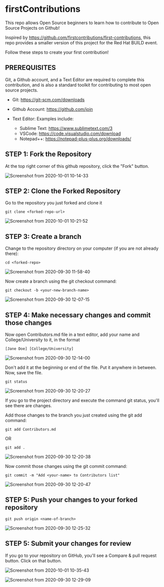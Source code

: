 # firstContributions
This repo allows Open Source beginners to learn how to contribute to Open Source Projects on Github!

Inspired by https://github.com/firstcontributions/first-contributions, this repo provides a smaller version of this project for the Red Hat BUILD event. 

Follow these steps to create your first contribution!

##
## PREREQUISITES

Git, a Github account, and a Text Editor are required to complete this contribution, and is also a standard toolkit for contributing to most open source projects.

- Git: https://git-scm.com/downloads

- Github Account: https://github.com/join

- Text Editor: 
  Examples include: 
  - Sublime Text: https://www.sublimetext.com/3
  - VSCode: https://code.visualstudio.com/download
  - Notepad++: https://notepad-plus-plus.org/downloads/
  



## STEP 1: Fork the Repository
At the top right corner of this github repository, click the "Fork" button.

![Screenshot from 2020-10-01 10-14-33](https://user-images.githubusercontent.com/6632748/94820906-fa27f100-03ce-11eb-92b6-b440f4c56112.png)





## STEP 2: Clone the Forked Repository
Go to the repository you just forked and clone it

```
git clone <forked-repo-url>
```

![Screenshot from 2020-10-01 10-21-52](https://user-images.githubusercontent.com/6632748/94821972-2c861e00-03d0-11eb-9904-5795398b1faf.png)




## STEP 3: Create a branch

Change to the repository directory on your computer (if you are not already there):

```
cd <forked-repo>
```

![Screenshot from 2020-09-30 11-58-40](https://user-images.githubusercontent.com/6632748/94822252-7111b980-03d0-11eb-95dc-6e90d1b9451d.png)

Now create a branch using the git checkout command:

```
git checkout -b <your-new-branch-name>
```

![Screenshot from 2020-09-30 12-07-15](https://user-images.githubusercontent.com/6632748/94822409-9e5e6780-03d0-11eb-87d6-3cf0dc4f7615.png)



## STEP 4: Make necessary changes and commit those changes

Now open Contributors.md file in a text editor, add your name and College/University to it, in the format 

```
[Jane Doe] [College/University]
```

![Screenshot from 2020-09-30 12-14-00](https://user-images.githubusercontent.com/6632748/94822586-d2398d00-03d0-11eb-8961-db3e556136b2.png)



Don't add it at the beginning or end of the file. Put it anywhere in between. Now, save the file.


```
git status
```

![Screenshot from 2020-09-30 12-20-27](https://user-images.githubusercontent.com/6632748/94823065-6ad00d00-03d1-11eb-892d-2cbc7472a220.png)



If you go to the project directory and execute the command git status, you'll see there are changes.

Add those changes to the branch you just created using the git add command:

```
git add Contributors.md
```

OR 

```
git add .
```

![Screenshot from 2020-09-30 12-20-38](https://user-images.githubusercontent.com/6632748/94823124-7f140a00-03d1-11eb-8df5-4622abee0039.png)





Now commit those changes using the git commit command:

```
git commit -m "Add <your-name> to Contributors list"
```


![Screenshot from 2020-09-30 12-20-47](https://user-images.githubusercontent.com/6632748/94823158-8affcc00-03d1-11eb-8528-14cdae611425.png)


## STEP 5: Push your changes to your forked repository

```
git push origin <name-of-branch>
```

![Screenshot from 2020-09-30 12-25-32](https://user-images.githubusercontent.com/6632748/94823287-aff43f00-03d1-11eb-95d1-7c05cc19f6c9.png)


## STEP 5: Submit your changes for review

If you go to your repository on GitHub, you'll see a Compare & pull request button. Click on that button.

![Screenshot from 2020-10-01 10-35-43](https://user-images.githubusercontent.com/6632748/94823496-eaf67280-03d1-11eb-8cc4-9f7bef468264.png)

![Screenshot from 2020-09-30 12-29-09](https://user-images.githubusercontent.com/6632748/94823378-c69a9600-03d1-11eb-8c82-0cab3c6d92c1.png)







